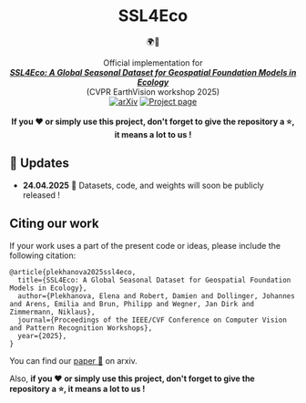 <div align="center">

# SSL4Eco

🌍🌱

Official implementation for
<br>
**[_SSL4Eco: A Global Seasonal Dataset for Geospatial Foundation Models in Ecology_](https://arxiv.org/abs/xxxx.xxx)**
<br>
(CVPR EarthVision workshop 2025)
<br>
[![arXiv](https://img.shields.io/badge/arxiv-2504.18256-b31b1b.svg)](https://arxiv.org/abs/2504.18256)
[![Project page](https://img.shields.io/badge/Project_page-8A2BE2)](https://plekhanovaelena.github.io/ssl4eco)
<br>
<br>
**If you ❤️ or simply use this project, don't forget to give the repository a ⭐,
it means a lot to us !**
<br>
</div>



## 📰  Updates
- **24.04.2025** 🚧 Datasets, code, and weights will soon be publicly released !


## Citing our work
If your work uses a part of the present code or ideas, please include the following 
citation:

```
@article{plekhanova2025ssl4eco,
  title={SSL4Eco: A Global Seasonal Dataset for Geospatial Foundation Models in Ecology},
  author={Plekhanova, Elena and Robert, Damien and Dollinger, Johannes and Arens, Emilia and Brun, Philipp and Wegner, Jan Dirk and Zimmermann, Niklaus},
  journal={Proceedings of the IEEE/CVF Conference on Computer Vision and Pattern Recognition Workshops},
  year={2025},
}
```

You can find our [paper 📄](https://arxiv.org/abs/xxx.xxx) on arxiv.

Also, **if you ❤️ or simply use this project, don't forget to give the 
repository a ⭐, it means a lot to us !**
